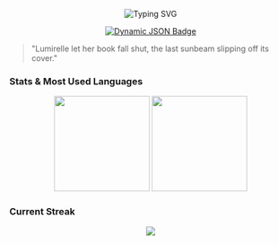 <p align="center">
  <img src="https://readme-typing-svg.demolab.com?font=Lobster+Two&duration=3000&pause=100&color=FFEE6F&center=true&vCenter=true&multiline=true&width=500&height=100&lines=The+only+way+to+do+great+work+is+to+love+what+you+do.;And+life+is+an+inevitable+work+for+everyone.;Please+say+%22love+u%22+to+the+life!" alt="Typing SVG"" alt="Typing SVG" />
</p>

<p align="center">
  <a target="_blank" href="https://github.com/lumirelle">
    <img alt="Dynamic JSON Badge" src="https://img.shields.io/badge/dynamic/json?url=https%3A%2F%2Fapi.spencerwoo.com%2Fsubstats%2F%3Fsource%3Dgithub%26queryKey%3Dlumirelle&query=%24.data.totalSubs&suffix=%20followers&logo=github&label=GitHub">
  </a>
</p>

> "Lumirelle let her book fall shut, the last sunbeam slipping off its cover."

### Stats & Most Used Languages

<div align="center">
  <span>
    <img height="170px" src="https://github-readme-stats.vercel.app/api?username=lumirelle&theme=ambient_gradient" />
  </span>
  <span>
    <img height="170px" src="https://github-readme-stats.vercel.app/api/top-langs/?username=lumirelle&layout=compact&langs_count=8&theme=ambient_gradient" />
  </span>
</div>

### Current Streak

<div align="center">
  <img src="https://github-readme-streak-stats.herokuapp.com/?user=lumirelle&theme=ambient-gradient" />
</div>
